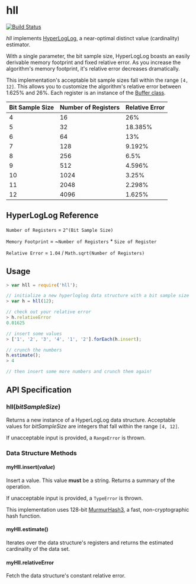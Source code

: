 # hll
[![Build Status][travis-image]][travis-url]

*hll* implements [HyperLogLog][whitepaper], a near-optimal distinct value (cardinality) estimator.

With a single parameter, the bit sample size, HyperLogLog boasts an easily derivable memory footprint and fixed relative error. As you increase the algorithm's memory footprint, it's relative error  decreases dramatically.

This implementation's acceptable bit sample sizes fall within the range `[4, 12]`. This allows you to customize the algorithm's relative error between 1.625% and 26%. Each register is an instance of the [Buffer class][nodebuffer].

|Bit Sample Size|Number of Registers|Relative Error|
|---------------|-------------------|--------------|
|4              |16                 |26%
|5              |32                 |18.385%
|6              |64                 |13%
|7              |128                |9.192%
|8              |256                |6.5%
|9              |512                |4.596%
|10             |1024               |3.25%
|11             |2048               |2.298%
|12             |4096               |1.625%

## HyperLogLog Reference
`Number of Registers` = `2^(Bit Sample Size)`

`Memory Footprint` = ~`Number of Registers` * `Size of Register`

`Relative Error` = `1.04` / `Math.sqrt(Number of Registers)`

## Usage
```js
> var hll = require('hll');

// initialize a new hyperloglog data structure with a bit sample size
> var h = hll(12);

// check out your relative error
> h.relativeError
0.01625

// insert some values
> ['1', '2', '3', '4', '1', '2'].forEach(h.insert);

// crunch the numbers
h.estimate();
> 4

// then insert some more numbers and crunch them again!
```

## API Specification

### hll(*bitSampleSize*)

Returns a new instance of a HyperLogLog data structure. Acceptable values for *bitSampleSize* are integers that fall within the range `[4, 12]`.

If unacceptable input is provided, a `RangeError` is thrown.

### Data Structure Methods

#### myHll.insert(*value*)

Insert a value. This value **must** be a string. Returns a summary of the operation.

If unacceptable input is provided, a `TypeError` is thrown.

This implementation uses 128-bit [MurmurHash3][murmurhash], a fast, non-cryptographic hash function.

#### myHll.estimate()

Iterates over the data structure's registers and returns the estimated cardinality of the data set.

#### myHll.relativeError

Fetch the data structure's constant relative error.


[whitepaper]: http://algo.inria.fr/flajolet/Publications/FlFuGaMe07.pdf
[nodebuffer]: http://nodejs.org/api/buffer.html
[murmurhash]: http://en.wikipedia.org/wiki/MurmurHash
[travis-image]: https://img.shields.io/travis/davidgwking/hll.svg?style=flat&branch=master
[travis-url]: https://travis-ci.org/davidgwking/hll
